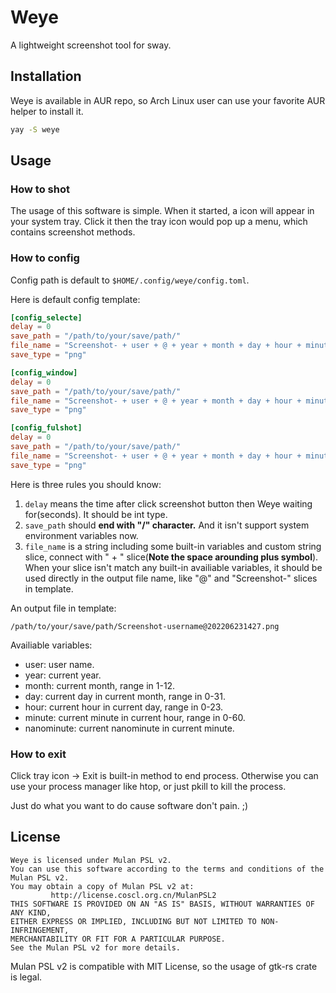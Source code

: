# Weye

A lightweight screenshot tool for sway.

## Installation

Weye is available in AUR repo, so Arch Linux user can use your favorite AUR helper to install it.

```bash
yay -S weye
```

## Usage

### How to shot

The usage of this software is simple. When it started, a icon will appear in your system tray. Click it then the tray icon would pop up a menu, which contains screenshot methods.

### How to config

Config path is default to `$HOME/.config/weye/config.toml`.

Here is default config template:

```toml
[config_selecte]
delay = 0
save_path = "/path/to/your/save/path/"
file_name = "Screenshot- + user + @ + year + month + day + hour + minute"
save_type = "png"

[config_window]
delay = 0
save_path = "/path/to/your/save/path/"
file_name = "Screenshot- + user + @ + year + month + day + hour + minute"
save_type = "png"

[config_fulshot]
delay = 0
save_path = "/path/to/your/save/path/"
file_name = "Screenshot- + user + @ + year + month + day + hour + minute"
save_type = "png"
```

Here is three rules you should know:

1. `delay` means the time after click screenshot button then Weye waiting for(seconds). It should be int type.
2. `save_path` should **end with "/" character.** And it isn't support system environment variables now.
3. `file_name` is a string including some built-in variables and custom string slice, connect with " + " slice(**Note the space arounding plus symbol**). When your slice isn't match any built-in availiable variables, it should be used directly in the output file name, like "@" and "Screenshot-" slices in template.

An output file in template:

```
/path/to/your/save/path/Screenshot-username@202206231427.png
```

Availiable variables:

- user: user name.
- year: current year.
- month: current month, range in 1-12.
- day: current day in current month, range in 0-31.
- hour: current hour in current day, range in 0-23.
- minute: current minute in current hour, range in 0-60.
- nanominute: current nanominute in current minute.

### How to exit

Click tray icon -> Exit is built-in method to end process. Otherwise you can use your process manager like htop, or just pkill to kill the process.

Just do what you want to do cause software don't pain. ;)

## License

```
Weye is licensed under Mulan PSL v2.
You can use this software according to the terms and conditions of the Mulan PSL v2.
You may obtain a copy of Mulan PSL v2 at:
         http://license.coscl.org.cn/MulanPSL2
THIS SOFTWARE IS PROVIDED ON AN "AS IS" BASIS, WITHOUT WARRANTIES OF ANY KIND,
EITHER EXPRESS OR IMPLIED, INCLUDING BUT NOT LIMITED TO NON-INFRINGEMENT,
MERCHANTABILITY OR FIT FOR A PARTICULAR PURPOSE.
See the Mulan PSL v2 for more details.
```

Mulan PSL v2 is compatible with MIT License, so the usage of gtk-rs crate is legal.
